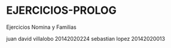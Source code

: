 # EJERCICIOS-PROLOG
Ejercicios Nomina y Familias

juan david villalobo 20142020224
sebastian lopez 20142020013
